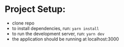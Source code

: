 # Project Setup:
- clone repo
- to install dependencies, run: ```yarn install```
- to run the development server, run: ```yarn dev```
- the application should be running at localhost:3000
